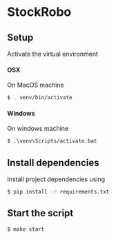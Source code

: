 # StockRobo


## Setup

Activate the virtual environment

#### OSX
On MacOS machine
```sh
$ . venv/bin/activate
```

#### Windows
On windows machine
```sh
$ .\venv\Scripts/activate.bat
```


## Install dependencies
Install project dependencies using
```sh
$ pip install -r requirements.txt
```


## Start the script
```sh
$ make start
```